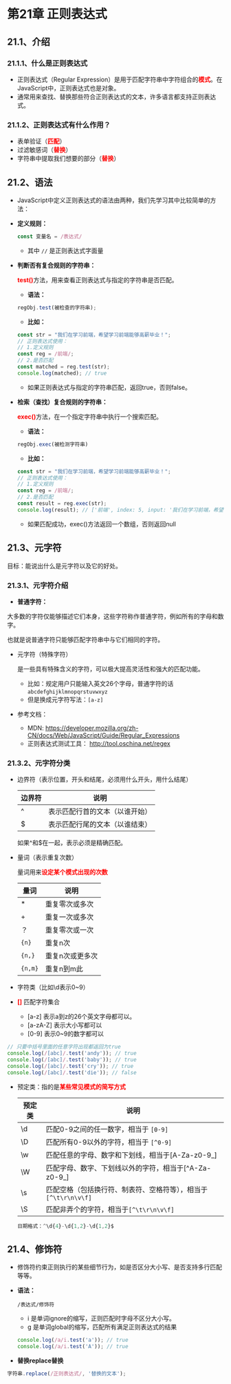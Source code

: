 # 第21章 正则表达式

## 21.1、介绍

### 21.1.1、什么是正则表达式

- 正则表达式（Regular Expression）是用于匹配字符串中字符组合的<span style="color:red;font-weight:bold;">模式</span>。在JavaScript中，正则表达式也是对象。
- 通常用来查找、替换那些符合正则表达式的文本，许多语言都支持正则表达式。

### 21.1.2、正则表达式有什么作用？

- 表单验证（<span style="color:red;font-weight:bold;">匹配</span>）
- 过滤敏感词（<span style="color:red;font-weight:bold;">替换</span>）
- 字符串中提取我们想要的部分（<span style="color:red;font-weight:bold;">替换</span>）

## 21.2、语法

- JavaScript中定义正则表达式的语法由两种，我们先学习其中比较简单的方法：

- **定义规则：**

  ```js
  const 变量名 = /表达式/
  ```

    - 其中 `//` 是正则表达式字面量

- **判断否有复合规则的字符串：**

  <span style="color:red;font-weight:bold;">test()</span>方法，用来查看正则表达式与指定的字符串是否匹配。

    - **语法：**

  ```js
  regObj.test(被检查的字符串);
  ```

    - **比如：**

  ```js
  const str = "我们在学习前端，希望学习前端能够高薪毕业！";
  // 正则表达式使用：
  // 1.定义规则
  const reg = /前端/;
  // 2.是否匹配
  const matched = reg.test(str);
  console.log(matched); // true
  ```

    - 如果正则表达式与指定的字符串匹配，返回true，否则false。

- **检索（查找）复合规则的字符串：**

  <span style="color:red;font-weight:bold;">exec()</span>方法，在一个指定字符串中执行一个搜索匹配。

    - **语法：**

  ```js
  regObj.exec(被检测字符串)
  ```

    - **比如：**

  ```js
  const str = "我们在学习前端，希望学习前端能够高薪毕业！";
  // 正则表达式使用：
  // 1.定义规则
  const reg = /前端/;
  // 2.是否匹配
  const result = reg.exec(str);
  console.log(result); // ['前端', index: 5, input: '我们在学习前端，希望学习前端能够高薪毕业！', groups: undefined]
  ```

    - 如果匹配成功，exec()方法返回一个数组，否则返回null

## 21.3、元字符

目标：能说出什么是元字符以及它的好处。

### 21.3.1、元字符介绍

- **普通字符：**

大多数的字符仅能够描述它们本身，这些字符称作普通字符，例如所有的字母和数字。

也就是说普通字符只能够匹配字符串中与它们相同的字符。

- 元字符（特殊字符）

  是一些具有特殊含义的字符，可以极大提高灵活性和强大的匹配功能。

    - 比如：规定用户只能输入英文26个字母，普通字符的话 `abcdefghijklmnopqrstuvwxyz`
    - 但是换成元字符写法：`[a-z]`

- 参考文档：

    - MDN: https://developer.mozilla.org/zh-CN/docs/Web/JavaScript/Guide/Regular_Expressions
    - 正则表达式测试工具： http://tool.oschina.net/regex

### 21.3.2、元字符分类

- 边界符（表示位置，开头和结尾，必须用什么开头，用什么结尾）

  | 边界符 | 说明                           |
    | ------ | ------------------------------ |
  | ^      | 表示匹配行首的文本（以谁开始） |
  | $      | 表示匹配行尾的文本（以谁结束） |

  如果^和$在一起，表示必须是精确匹配。

- 量词（表示重复次数）

  量词用来<span style="color:red;font-weight:bold;">设定某个模式出现的次数</span>

  | 量词  | 说明            |
    | ----- | --------------- |
  | *     | 重复零次或多次  |
  | +     | 重复一次或多次  |
  | ？    | 重复零次或一次  |
  | `{n}`   | 重复n次         |
  | `{n,}`  | 重复n次或更多次 |
  | `{n,m}` | 重复n到m此      |

- 字符类（比如\d表示0~9）

- <span style="color:red;font-weight:bold;">[]</span> 匹配字符集合
    - [a-z] 表示a到z的26个英文字母都可以。
    - [a-zA-Z] 表示大小写都可以
    - [0-9] 表示0~9的数字都可以

```js
// 只要中括号里面的任意字符出现都返回为true
console.log(/[abc]/.test('andy')); // true
console.log(/[abc]/.test('baby')); // true
console.log(/[abc]/.test('cry')); // true
console.log(/[abc]/.test('die')); // false
```

- 预定类：指的是<span style="color:red;font-weight:bold;">某些常见模式的简写方式</span>

  | 预定类 | 说明                                                         |
    | ------ | ------------------------------------------------------------ |
  | \d     | 匹配0-9之间的任一数字，相当于 `[0-9]`                        |
  | \D     | 匹配所有0-9以外的字符，相当于 `[^0-9]`                       |
  | \w     | 匹配任意的字母、数字和下划线，相当于[A-Za-z0-9_]             |
  | \W     | 匹配字母、数字、下划线以外的字符，相当于[^A-Za-z0-9_]        |
  | \s     | 匹配空格（包括换行符、制表符、空格符等），相当于`[^\t\r\n\v\f]` |
  | \S     | 匹配非弄个的字符，相当于`[^\t\r\n\v\f]`                      |

  ```js
  日期格式：^\d{4}-\d{1,2}-\d{1,2}$
  ```

## 21.4、修饰符

- 修饰符约束正则执行的某些细节行为，如是否区分大小写、是否支持多行匹配等等。

- **语法：**

  ```
  /表达式/修饰符
  ```

    - i 是单词ignore的缩写，正则匹配时字母不区分大小写。
    - g 是单词global的缩写，匹配所有满足正则表达式的结果

  ```js
  console.log(/a/i.test('a')); // true
  console.log(/a/i.test('A')); // true
  ```

- **替换replace替换**

```js
字符串.replace(/正则表达式/, '替换的文本');
```